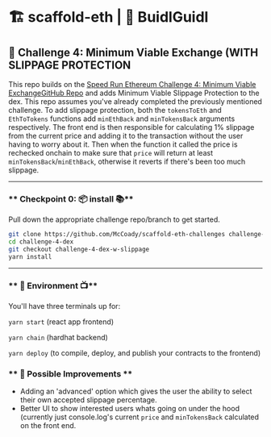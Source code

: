 # 🏗 scaffold-eth | 🏰 BuidlGuidl

## 🚩 **Challenge 4: Minimum Viable Exchange (WITH SLIPPAGE PROTECTION**

This repo builds on the [Speed Run Ethereum Challenge 4: Minimum Viable Exchange](https://speedrunethereum.com/)[GitHub Repo](https://github.com/scaffold-eth/scaffold-eth-challenges/tree/challenge-4-dex) and adds Minimum Viable Slippage Protection to the dex. This repo assumes you've already completed the previously mentioned challenge. To add slippage protection, both the `tokensToEth` and `EthToTokens` functions add `minEthBack` and `minTokensBack` arguments respectively. The front end is then responsible for calculating 1% slippage from the current price and adding it to the transaction without the user having to worry about it. Then when the function it called the price is rechecked onchain to make sure that `price` will return at least `minTokensBack`/`minEthBack`, otherwise it reverts if there's been too much slippage.

---

### ** Checkpoint 0: 📦 install 📚**

Pull down the appropriate challenge repo/branch to get started.

```bash
git clone https://github.com/McCoady/scaffold-eth-challenges challenge-4-dex-w-slippage
cd challenge-4-dex
git checkout challenge-4-dex-w-slippage
yarn install
```

---

### ** 🔭 Environment 📺**

You'll have three terminals up for:

`yarn start` (react app frontend)

`yarn chain` (hardhat backend)

`yarn deploy` (to compile, deploy, and publish your contracts to the frontend)


### ** 🥼 Possible Improvements **

- Adding an 'advanced' option which gives the user the ability to select their own accepted slippage percentage.
- Better UI to show interested users whats going on under the hood (currently just console.log's current `price` and `minTokensBack` calculated on the front end.
